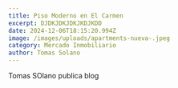 ```yaml
---
title: Piso Moderno en El Carmen
excerpt: DJDKJDKJDKJKDJKDD
date: 2024-12-06T18:15:20.994Z
image: /images/uploads/apartments-nueva-.jpeg
category: Mercado Inmobiliario
author: Tomas Solano
---
```

T﻿omas SOlano publica blog